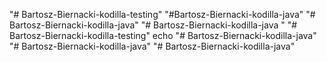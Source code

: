 "# Bartosz-Biernacki-kodilla-testing" 
"#Bartosz-Biernacki-kodilla-java" 
"# Bartosz-Biernacki-kodilla-java" 
"# Bartosz-Biernacki-kodilla-java " 
"# Bartosz-Biernacki-kodilla-testing" 
echo "# Bartosz-Biernacki-kodilla-java"   
"# Bartosz-Biernacki-kodilla-java" 
"# Bartosz-Biernacki-kodilla-java" 
